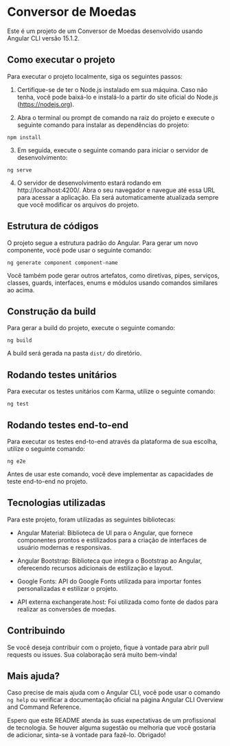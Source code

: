 # Conversor de Moedas

Este é um projeto de um Conversor de Moedas desenvolvido usando Angular CLI versão 15.1.2.

## Como executar o projeto

Para executar o projeto localmente, siga os seguintes passos:

1. Certifique-se de ter o Node.js instalado em sua máquina. Caso não tenha, você pode baixá-lo e instalá-lo a partir do site oficial do Node.js (https://nodejs.org).

2. Abra o terminal ou prompt de comando na raiz do projeto e execute o seguinte comando para instalar as dependências do projeto:

```
npm install
```

3. Em seguida, execute o seguinte comando para iniciar o servidor de desenvolvimento:

```
ng serve
```

4. O servidor de desenvolvimento estará rodando em http://localhost:4200/. Abra o seu navegador e navegue até essa URL para acessar a aplicação. Ela será automaticamente atualizada sempre que você modificar os arquivos do projeto.

## Estrutura de códigos

O projeto segue a estrutura padrão do Angular. Para gerar um novo componente, você pode usar o seguinte comando:

```
ng generate component component-name
```

Você também pode gerar outros artefatos, como diretivas, pipes, serviços, classes, guards, interfaces, enums e módulos usando comandos similares ao acima.

## Construção da build

Para gerar a build do projeto, execute o seguinte comando:

```
ng build
```

A build será gerada na pasta `dist/` do diretório.

## Rodando testes unitários

Para executar os testes unitários com Karma, utilize o seguinte comando:

```
ng test
```

## Rodando testes end-to-end

Para executar os testes end-to-end através da plataforma de sua escolha, utilize o seguinte comando:

```
ng e2e
```

Antes de usar este comando, você deve implementar as capacidades de teste end-to-end no projeto.

## Tecnologias utilizadas

Para este projeto, foram utilizadas as seguintes bibliotecas:

- Angular Material: Biblioteca de UI para o Angular, que fornece componentes prontos e estilizados para a criação de interfaces de usuário modernas e responsivas.

- Angular Bootstrap: Biblioteca que integra o Bootstrap ao Angular, oferecendo recursos adicionais de estilização e layout.

- Google Fonts: API do Google Fonts utilizada para importar fontes personalizadas e estilizar o projeto.

- API externa exchangerate.host: Foi utilizada como fonte de dados para realizar as conversões de moedas.

## Contribuindo

Se você deseja contribuir com o projeto, fique à vontade para abrir pull requests ou issues. Sua colaboração será muito bem-vinda!

## Mais ajuda?

Caso precise de mais ajuda com o Angular CLI, você pode usar o comando `ng help` ou verificar a documentação oficial na página Angular CLI Overview and Command Reference.

Espero que este README atenda às suas expectativas de um profissional de tecnologia. Se houver alguma sugestão ou melhoria que você gostaria de adicionar, sinta-se à vontade para fazê-lo. Obrigado!
